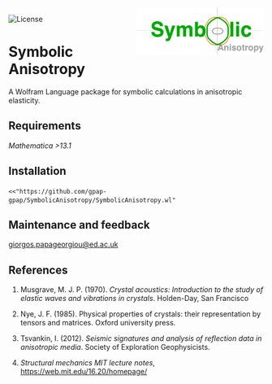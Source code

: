
<a href="https://github.com/gpap-gpap/SymbolicAnisotropy">
<img align="Right" src="images/logo.png" width="50%"/>
</a>

![License](https://img.shields.io/badge/License-MIT-blue.svg)

# Symbolic Anisotropy

A Wolfram Language package for symbolic calculations in anisotropic elasticity.

## Requirements

_Mathematica >13.1_

## Installation

`<<"https://github.com/gpap-gpap/SymbolicAnisotropy/SymbolicAnisotropy.wl"`

## Maintenance and feedback

<giorgos.papageorgiou@ed.ac.uk>

## References

1. Musgrave, M. J. P. (1970). _Crystal acoustics: Introduction to the study of elastic waves and vibrations in crystals_. Holden-Day, San Francisco

2. Nye, J. F. (1985). Physical properties of crystals: their representation by tensors and matrices. Oxford university press.
3. Tsvankin, I. (2012). _Seismic signatures and analysis of reflection data in anisotropic media_. Society of Exploration Geophysicists.
4. _Structural mechanics MIT lecture notes_, <https://web.mit.edu/16.20/homepage/>
